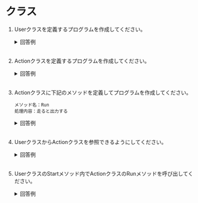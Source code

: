 # クラス

1. Userクラスを定義するプログラムを作成してください。

	<details><summary>回答例</summary><div>
		
	```
	using System.Collections;
	using System.Collections.Generic;
	using UnityEngine;

	public class User : MonoBehaviour
	{
		void Start()
		{
			
		}

		void Update()
		{
			
		}
	}
	```
		
	</div></details>
	

	<br>

2. Actionクラスを定義するプログラムを作成してください。

	<details><summary>回答例</summary><div>
		
	```
	using System.Collections;
	using System.Collections.Generic;
	using UnityEngine;

	public class Action : MonoBehaviour
	{
		void Start()
		{
			
		}

		void Update()
		{
			
		}
	}
	```
		
	</div></details>
	

	<br>

3. Actionクラスに下記のメソッドを定義してプログラムを作成してください。

	```
	メソッド名：Run
	処理内容：走ると出力する
	```

	<details><summary>回答例</summary><div>
		
	```
	using System.Collections;
	using System.Collections.Generic;
	using UnityEngine;

	public class Action : MonoBehaviour
	{
		public void Run() 
		{
			Debug.Log("走る")
		}
	}
	```
		
	</div></details>
	

	<br>

4. UserクラスからActionクラスを参照できるようにしてください。

	<details><summary>回答例</summary><div>
		
	```
	using System.Collections;
	using System.Collections.Generic;
	using UnityEngine;

	public class User : MonoBehaviour
	{
		public Action action;
		
		void Start()
		{
			
		}

		void Update()
		{
			
		}
	}
	```
		
	</div></details>
	

	<br>

5. UserクラスのStartメソッド内でActionクラスのRunメソッドを呼び出してください。

	<details><summary>回答例</summary><div>
		
	```
	using System.Collections;
	using System.Collections.Generic;
	using UnityEngine;

	public class User : MonoBehaviour
	{
		public Action action;

		void Start()
		{
			action.Run();
		}

		void Update()
		{
			
		}
	}
	```
		
	</div></details>
	

	<br>

